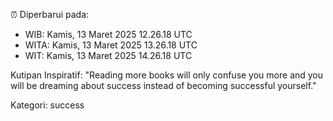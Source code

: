 ⏰ Diperbarui pada:
- WIB: Kamis, 13 Maret 2025 12.26.18 UTC
- WITA: Kamis, 13 Maret 2025 13.26.18 UTC
- WIT: Kamis, 13 Maret 2025 14.26.18 UTC

Kutipan Inspiratif:
"Reading more books will only confuse you more and you will be dreaming about success instead of becoming successful yourself."


Kategori: success

